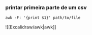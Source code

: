 ### printar primeira parte de um csv
```
awk -F: '{print $1}' path/to/file
```
![[Excalidraw/awk|awk]]